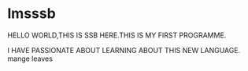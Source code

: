 # lmsssb
HELLO WORLD,THIS IS SSB HERE.THIS IS MY FIRST PROGRAMME.

I HAVE PASSIONATE ABOUT LEARNING ABOUT THIS NEW LANGUAGE.
mange leaves
